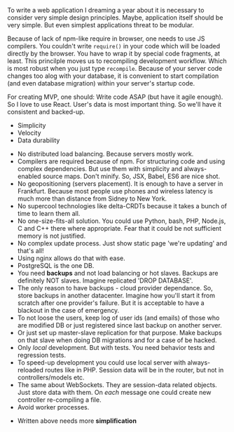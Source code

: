 To write a web application I dreaming a year about it is necessary to consider very simple design principles.
Maybe, application itself should be very simple. But even simplest applications threat to be modular.

Because of lack of npm-like require in browser, one needs to use JS compilers.
You couldn't write `require()` in your code which will be loaded directly by the browser.
You have to wrap it by special code fragments, at least. This princilple moves us to recompiling development workflow.
Which is most robust when you just type `recompile`. Because of your server code changes too alog with your database, it is convenient to start compilation (and even database migration) within your server's startup code.

For creating MVP, one should:
Write code ASAP (but have it agile enough). So I love to use React.
User's data is most important thing. So we'll have it consistent and backed-up.

* Simplicity
* Velocity
* Data durability

- No distributed load balancing. Because servers mostly work.
- Compilers are required because of npm. For structuring code and using complex dependencies.
  But use them with simplicity and always-enabled source maps. Don't minify.
  So, JSX, Babel, ES6 are nice shot.
- No geopositioning (servers placement). It is enough to have a server in Frankfurt.
  Because most people use phones and wireless latency is much more than distance from Sidney to New York.
- No supercool technologies like delta-CRDTs because it takes a bunch of time to learn them all.
- No one-size-fits-all solution. You could use Python, bash, PHP, Node.js, C and C++ there where appropriate.
  Fear that it could be not sufficient memory is not justified.
- No complex update process. Just show static page 'we're updating' and that's all!
- Using nginx allows do that with ease.
- PostgreSQL is the one DB.
- You need **backups** and not load balancing or hot slaves. Backups are definitely NOT slaves.
  Imagine replicated 'DROP DATABASE'.
- The only reason to have backups - cloud provider dependance. So, store backups in another datacenter.
  Imagine how you'll start it from scratch after one provider's failure. But it is acceptable to have a blackout in the case
  of emergency.
- To not loose the users, keep log of user ids (and emails) of those who are modified DB or just registered since last backup
  on another server.
- Or just set up master-slave replication for that purpose. Make backups on that slave when doing DB migrations
  and for a case of be hacked.
- Only _local_ development. But with tests. You need behavior tests and regression tests.
- To speed-up development you could use local server with always-reloaded routes like in PHP.
  Session data will be in the router, but not in controllers/models etc.
- The same about WebSockets. They are session-data related objects. Just store data with them.
  On _each_ message one could create new controller re-compiling a file.
- Avoid worker processes.

* Written above needs more **simplification**
